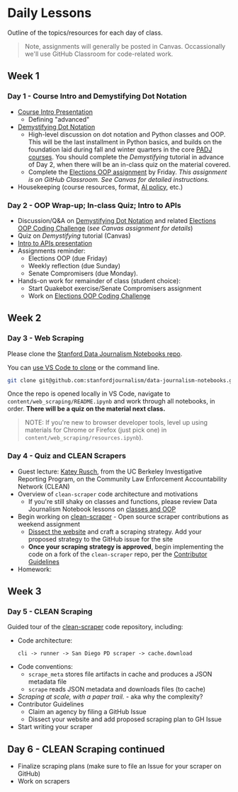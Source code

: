 # Daily Lessons

Outline of the topics/resources for each day of class.

> Note, assignments will generally be posted in Canvas. Occassionally we'll use GitHub Classroom for code-related work.

## Week 1

### Day 1 - Course Intro and Demystifying Dot Notation

- [Course Intro Presentation][]
  - Defining "advanced"
- [Demystifying Dot Notation][]
  - High-level discussion on dot notation and Python classes and OOP. This will be the last installment in Python basics, and builds on the foundation laid during fall and winter quarters in the core [PADJ courses][]. You should complete the *Demystifying* tutorial in advance of Day 2, when there will be an in-class quiz on the material covered.
  - Complete the [Elections OOP assignment][] by Friday. *This assignment is on GitHub Classroom. See Canvas for detailed instructions.*
- Housekeeping (course resources, format, [AI policy][], etc.)

[Course Intro Presentation]: https://slides.com/serdartumgoren/advanced-data-journalism-e2186d?token=zRKg5RFQ
[Demystifying Dot Notation]: https://stanfordjournalism.github.io/data-journalism-notebooks/lab?path=classes_and_oop%2FREADME.ipynb
[Elections OOP assignment]: https://github.com/stanfordjournalism/advanced-data-journalism-assignments
[PADJ courses]: https://github.com/stanfordjournalism/padj-code
[AI policy]: https://docs.google.com/document/d/1uo8TpunjQPHB7vV9x4Wl-DxIPwf52fND_6KSaC64DxI/edit?usp=sharing


### Day 2 - OOP Wrap-up; In-class Quiz; Intro to APIs

- Discussion/Q&A on [Demystifying Dot Notation][] and related [Elections OOP Coding Challenge][] (*see Canvas assignment for details*)
- Quiz on *Demystifying* tutorial (Canvas)
- [Intro to APIs presentation][]
- Assignments reminder:
  - Elections OOP (due Friday)
  - Weekly reflection (due Sunday)
  - Senate Compromisers (due Monday).
- Hands-on work for remainder of class (student choice):
  - Start Quakebot exercise/Senate Compromisers assignment
  - Work on [Elections OOP Coding Challenge][]

[Intro to APIs presentation]: https://tinyurl.com/apis-and-the-news
[Elections OOP Coding Challenge]: https://stanfordjournalism.github.io/data-journalism-notebooks/lab/index.html?path=classes_and_oop%2Felections_oop_code_challenge.ipynb


## Week 2

### Day 3 - Web Scraping

Please clone the [Stanford Data Journalism Notebooks repo](https://github.com/stanfordjournalism/data-journalism-notebooks).


You can [use VS Code to clone](https://code.visualstudio.com/docs/sourcecontrol/intro-to-git#_open-a-git-repository) or the command line.

```bash
git clone git@github.com:stanfordjournalism/data-journalism-notebooks.git
```

Once the repo is opened locally in VS Code, navigate to `content/web_scraping/README.ipynb` and work through all notebooks, in order. **There will be a quiz on the material next class.**

> NOTE: If you're new to browser developer tools, level up using materials for Chrome or Firefox (just pick one) in `content/web_scraping/resources.ipynb`).

### Day 4 - Quiz and CLEAN Scrapers

- Guest lecture: [Katey Rusch](https://journalism.berkeley.edu/person/katey-rusch/), from the UC Berkeley Investigative Reporting Program, on the Community Law Enforcement Accountability Network (CLEAN)
- Overview of `clean-scraper` code architecture and motivations
  - If you're still shaky on classes and functions, please review Data Journalism Notebook lessons on [classes and OOP](https://stanfordjournalism.github.io/data-journalism-notebooks/lab/index.html?path=classes_and_oop%2FREADME.ipynb)
- Begin working on [clean-scraper](https://github.com/biglocalnews/clean-scraper) - Open source scraper contributions as weekend assignment
  - [Dissect the website][] and craft a scraping strategy. Add your proposed strategy to the GitHub issue for the site
  - **Once your scraping strategy is approved**, begin implementing the code on a fork of the `clean-scraper` repo, per the [Contributor Guidelines][]
- Homework:

## Week 3

### Day 5 - CLEAN Scraping

Guided tour of the [clean-scraper][] code repository, including:

- Code architecture:
  ```
  cli -> runner -> San Diego PD scraper -> cache.download
  ```
- Code conventions: 
  - `scrape_meta` stores file artifacts in cache and produces a JSON metadata file
  - `scrape` reads JSON metadata and downloads files (to cache)
- *Scraping at scale, with a paper trail.* - aka why the complexity?
- Contributor Guidelines
  - Claim an agency by filing a GitHub Issue
  - Dissect your website and add proposed scraping plan to GH Issue
- Start writing your scraper

[clean-scraper]: https://github.com/biglocalnews/clean-scraper
[Dissect the website]: https://stanfordjournalism.github.io/data-journalism-notebooks/lab/index.html?path=web_scraping%2Fdissecting_websites.ipynb
[Contributor Guidelines]: https://github.com/biglocalnews/clean-scraper/blob/main/docs/contributing.md

## Day 6 - CLEAN Scraping continued

- Finalize scraping plans (make sure to file an Issue for your scraper on GitHub)
- Work on scrapers
